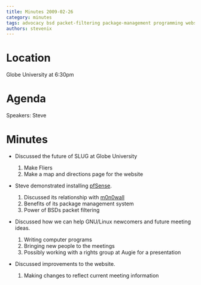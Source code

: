 ```yaml
---
title: Minutes 2009-02-26
category: minutes
tags: advocacy bsd packet-filtering package-management programming website
authors: stevenix
---
```


# Location

Globe University at 6:30pm

# Agenda

Speakers: Steve

# Minutes

- Discussed the future of SLUG at Globe University
  1. Make Fliers
  2. Make a map and directions page for the website

- Steve demonstrated installing [pfSense](http://www.pfsense.org/).
  1. Discussed its relationship with [m0n0wall](http://m0n0.ch/wall/)
  2. Benefits of its package management system
  3. Power of BSDs packet filtering

- Discussed how we can help GNU/Linux newcomers and future meeting
  ideas.
  1. Writing computer programs
  2. Bringing new people to the meetings
  3. Possibly working with a rights group at Augie for a presentation

- Discussed improvements to the website.
  1. Making changes to reflect current meeting information
